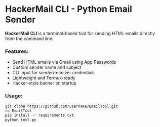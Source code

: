 # HackerMail CLI - Python Email Sender

**HackerMail CLI** is a terminal-based tool for sending HTML emails directly from the command line.  

### Features:
- Send HTML emails via Gmail using App Passwords
- Custom sender name and subject
- CLI input for sender/receiver credentials
- Lightweight and Termux-ready
- Hacker-style banner on startup

### Usage:
```bash
git clone https://github.com/username/EmailTool.git
cd EmailTool
pip install -r requirements.txt
python tool.py

